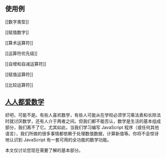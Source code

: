 ## 使用例

[[数字类型]]

[[赋值数字]]

[[算术运算符]]

[[运算符优先级]]

[[自增和自减运算符]]

[[赋值运算符]]

[[比较运算符]]

## [人人都爱数学](https://developer.mozilla.org/zh-CN/docs/Learn/JavaScript/First_steps/Math#人人都爱数学 "Permalink to 人人都爱数学")

好吧，可能不是。有些人喜欢数学，有些人可能从在学校必须学习乘法表和长除法时就讨厌数学，还有人介于两者之间。但我们都不能否认，数学是生活的基本组成部分，我们离不了它。尤其如此，当我们学习编写 JavaScript 程序（或任何其他语言），我们所做的很多事情都依赖于处理数值数据，计算新值等。你将不会惊讶地认识到 JavaScript 有一套可用的全功能的数学功能。

本文仅讨论您现在需要了解的基本部分。